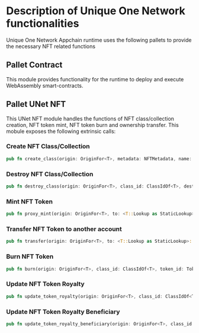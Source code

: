 # Description of Unique One Network functionalities

Unique One Network Appchain runtime uses the following pallets to provide the necessary NFT related functions

## Pallet Contract
This module provides functionality for the runtime to deploy and execute WebAssembly smart-contracts.

## Pallet UNet NFT
This UNet NFT module handles the functions of NFT class/collection creation, NFT token mint, NFT token burn and ownership transfer.
This mobule exposes the following extrinsic calls:

### Create NFT Class/Collection
```rust
pub fn create_class(origin: OriginFor<T>, metadata: NFTMetadata, name: Vec<u8>, description: Vec<u8>, royalty_rate: PerU16, properties: Properties, category_ids: Vec<GlobalId> ) -> DispatchResultWithPostInfo
```

### Destroy NFT Class/Collection
```rust
pub fn destroy_class(origin: OriginFor<T>, class_id: ClassIdOf<T>, dest: <T::Lookup as StaticLookup>::Source ) -> DispatchResultWithPostInfo
```

### Mint NFT Token
```rust
pub fn proxy_mint(origin: OriginFor<T>, to: <T::Lookup as StaticLookup>::Source, class_id: ClassIdOf<T>, metadata: NFTMetadata, quantity: TokenIdOf<T>, charge_royalty: Option<PerU16> ) -> DispatchResultWithPostInfo
```

### Transfer NFT Token to another account
```rust
pub fn transfer(origin: OriginFor<T>, to: <T::Lookup as StaticLookup>::Source, items: Vec<(ClassIdOf<T>, TokenIdOf<T>, TokenIdOf<T>)> ) -> DispatchResultWithPostInfo
```

### Burn NFT Token
```rust
pub fn burn(origin: OriginFor<T>, class_id: ClassIdOf<T>, token_id: TokenIdOf<T>, quantity: TokenIdOf<T> ) -> DispatchResultWithPostInfo
```

### Update NFT Token Royalty
```rust
pub fn update_token_royalty(origin: OriginFor<T>, class_id: ClassIdOf<T>, token_id: TokenIdOf<T>, charge_royalty: Option<PerU16> ) -> DispatchResultWithPostInfo
```

### Update NFT Token Royalty Beneficiary
```rust
pub fn update_token_royalty_beneficiary(origin: OriginFor<T>, class_id: ClassIdOf<T>, token_id: TokenIdOf<T>, to: <T::Lookup as StaticLookup>::Source) -> DispatchResultWithPostInfo
```
